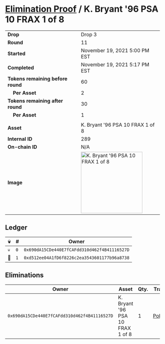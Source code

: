 # [Elimination Proof](./readme.md) / K. Bryant &#039;96 PSA 10 FRAX 1 of 8

|||
|---|---|
| **Drop** | Drop 3 |
| **Round** | 11 |
| **Started** | November 19, 2021 5:00 PM EST |
| **Completed** | November 19, 2021 5:17 PM EST |
| **Tokens remaining before round** | 60 |
| **&nbsp;&nbsp;&nbsp;&nbsp;Per Asset** | 2 |
| **Tokens remaining after round** | 30 |
| **&nbsp;&nbsp;&nbsp;&nbsp;Per Asset** | 1 |
| | |
| **Asset** | K. Bryant &#039;96 PSA 10 FRAX 1 of 8 |
| **Internal ID** | 289 |
| **On-chain ID** | N/A |
| **Image** | <img src="https://tcdn.blokpax.com/94d9199b-dab3-495b-abcc-63a37ff6b1d1/68a60d496bcdccd5855758a3adbcb8b3b6bb64c8f6e4c9940ba579f9f4cb8708.jpg" height="200" alt="K. Bryant &#039;96 PSA 10 FRAX 1 of 8" /> |

## Ledger

| 💀 | # | Owner |
| --- | --- | --- |
| 💀 | `0` | `0x690dA15CDe440E7fCAFdd310d462f4B41116527D` |
| 👑 | `1` | `0xd512ee04A1fD6f8226c2ea3543601177b96a8738` |


## Eliminations

| Owner | Asset | Qty. | Transaction |
| --- | --- | --- | --- |
| `0x690dA15CDe440E7fCAFdd310d462f4B41116527D` | K. Bryant '96 PSA 10 FRAX 1 of 8 | 1 | [Polygonscan](https://polygonscan.com/tx/0xb1759061374e733bfbf2f682ff3a0676772a1cd2d3d741ed27be6d44acd36c81) |
